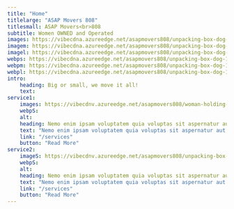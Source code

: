 ```yaml
---
title: "Home"
titlelarge: "ASAP Movers 808"
titlesmall: ASAP Movers<br>808
subtitle: Women OWNED and Operated
images: https://vibecdna.azureedge.net/asapmovers808/unpacking-box-dog-1440.jpg
imagem: https://vibecdna.azureedge.net/asapmovers808/unpacking-box-dog-1440.jpg
imagel: https://vibecdna.azureedge.net/asapmovers808/unpacking-box-dog-1440.jpg
webps: https://vibecdna.azureedge.net/asapmovers808/unpacking-box-dog-1440.jpg
webpm: https://vibecdna.azureedge.net/asapmovers808/unpacking-box-dog-1440.jpg
webpl: https://vibecdna.azureedge.net/asapmovers808/unpacking-box-dog-1440.jpg
intro:
    heading: Big or small, we move it all!
    text: 
service1:
    images: https://vibecdnv.azureedge.net/asapmovers808/woman-holding-box-450.jpg
    webpS:
    alt:
    heading: Nemo enim ipsam voluptatem quia voluptas sit aspernatur aut
    text: "Nemo enim ipsam voluptatem quia voluptas sit aspernatur aut odit aut fugit, sed quia consequuntur magni dolores eos qui ratione voluptatem     sequi nesciunt. Neque porro quisquam est."
    link: "/services"
    button: "Read More"
service2:
    imageS: https://vibecdnv.azureedge.net/asapmovers808/unpacking-box-dog-450.jpg
    webpS:
    alt:
    heading: Nemo enim ipsam voluptatem quia voluptas sit aspernatur aut
    text: "Nemo enim ipsam voluptatem quia voluptas sit aspernatur aut odit aut fugit, sed quia consequuntur magni dolores eos qui ratione voluptatem     sequi nesciunt. Neque porro quisquam est."
    link: "/services"
    button: "Read More"
---
```


